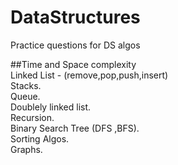 # DataStructures
Practice questions for DS algos

##Time and Space complexity <br/>
Linked List - (remove,pop,push,insert)<br/>
Stacks. <br/>
Queue. <br/>
Doublely linked list.<br/> 
Recursion. <br/>
Binary Search Tree (DFS ,BFS).<br/>
Sorting Algos.<br/>
Graphs.<br/>
